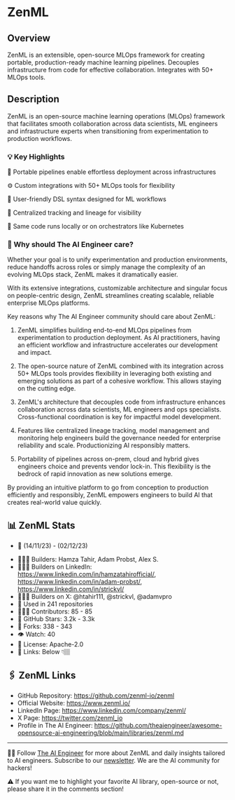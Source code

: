 # ZenML

## Overview
ZenML is an extensible, open-source MLOps framework for creating portable, production-ready machine learning pipelines. Decouples infrastructure from code for effective collaboration. Integrates with 50+ MLOps tools.

## Description
ZenML is an open-source machine learning operations (MLOps) framework that facilitates smooth collaboration across data scientists, ML engineers and infrastructure experts when transitioning from experimentation to production workflows.

### 💡 Key Highlights
🎯 Portable pipelines enable effortless deployment across infrastructures

⚙️ Custom integrations with 50+ MLOps tools for flexibility

📝 User-friendly DSL syntax designed for ML workflows

🎥 Centralized tracking and lineage for visibility

🚝 Same code runs locally or on orchestrators like Kubernetes

### 🤔 Why should The AI Engineer care?

Whether your goal is to unify experimentation and production environments, reduce handoffs across roles or simply manage the complexity of an evolving MLOps stack, ZenML makes it dramatically easier.

With its extensive integrations, customizable architecture and singular focus on people-centric design, ZenML streamlines creating scalable, reliable enterprise MLOps platforms.

Key reasons why The AI Engineer community should care about ZenML:

1. ZenML simplifies building end-to-end MLOps pipelines from experimentation to production deployment. As AI practitioners, having an efficient workflow and infrastructure accelerates our development and impact.

2. The open-source nature of ZenML combined with its integration across 50+ MLOps tools provides flexibility in leveraging both existing and emerging solutions as part of a cohesive workflow. This allows staying on the cutting edge.

3. ZenML's architecture that decouples code from infrastructure enhances collaboration across data scientists, ML engineers and ops specialists. Cross-functional coordination is key for impactful model development.

4. Features like centralized lineage tracking, model management and monitoring help engineers build the governance needed for enterprise reliability and scale. Productionizing AI responsibly matters.

5. Portability of pipelines across on-prem, cloud and hybrid gives engineers choice and prevents vendor lock-in. This flexibility is the bedrock of rapid innovation as new solutions emerge.

By providing an intuitive platform to go from conception to production efficiently and responsibly, ZenML empowers engineers to build AI that creates real-world value quickly.


## 📊 ZenML Stats
- 📅 (14/11/23) - (02/12/23)
* 👷🏽‍♀️ Builders: Hamza Tahir, Adam Probst, Alex S.
* 👩🏽‍💼 Builders on LinkedIn: https://www.linkedin.com/in/hamzatahirofficial/, https://www.linkedin.com/in/adam-probst/, https://www.linkedin.com/in/strickvl/
* 👩🏽‍🏭 Builders on X: @htahir111, @strickvl, @adamvpro
* 💾 Used in 241 repositories
* 👩🏽‍💻 Contributors: 85 - 85
* 💫 GitHub Stars: 3.2k - 3.3k
* 🍴 Forks: 338 - 343
* 👁️ Watch: 40
* 🪪 License: Apache-2.0
* 🔗 Links: Below 👇🏽

## 🖇️ ZenML Links
* GitHub Repository: https://github.com/zenml-io/zenml
* Official Website: https://www.zenml.io/
* LinkedIn Page: https://www.linkedin.com/company/zenml/
* X Page: https://twitter.com/zenml_io
* Profile in The AI Engineer: https://github.com/theaiengineer/awesome-opensource-ai-engineering/blob/main/libraries/zenml.md

---
🧙🏽 Follow [The AI Engineer](https://www.linkedin.com/company/theaiengineer/) for more about ZenML and daily insights tailored to AI engineers. Subscribe to our [newsletter](http://theaiengineerco.substack.com). We are the AI community for hackers!

⚠️ If you want me to highlight your favorite AI library, open-source or not, please share it in the comments section!